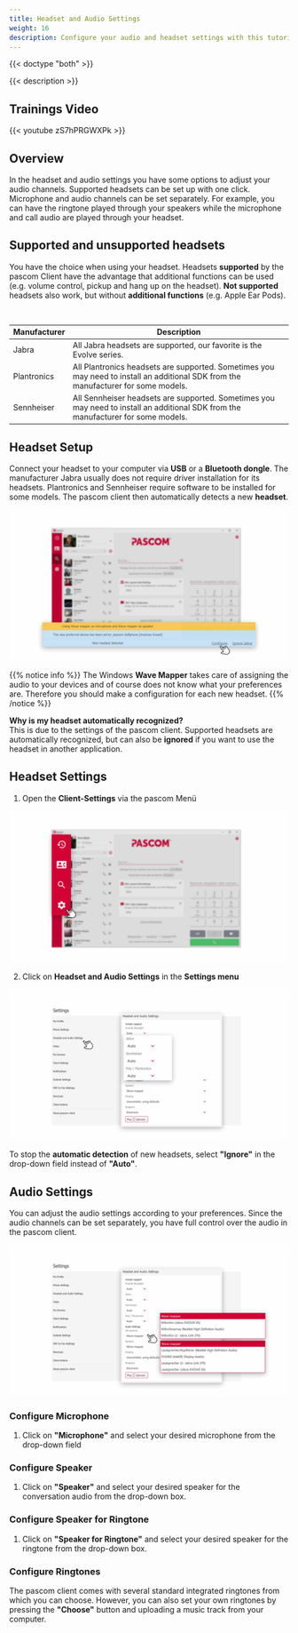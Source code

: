 ```yaml
---
title: Headset and Audio Settings
weight: 16
description: Configure your audio and headset settings with this tutorial
---
```


{{< doctype "both" >}}
 
{{< description >}}


## Trainings Video

{{< youtube zS7hPRGWXPk >}} 


## Overview


In the headset and audio settings you have some options to adjust your audio channels. Supported headsets can be set up with one click. Microphone and audio channels can be set separately. For example, you can have the ringtone played through your speakers while the microphone and call audio are played through your headset.


## Supported and unsupported headsets

You have the choice when using your headset. Headsets **supported** by the pascom Client have the advantage that additional functions can be used (e.g. volume control, pickup and hang up on the headset). **Not supported** headsets also work, but without **additional functions** (e.g. Apple Ear Pods).  

<br />

|Manufacturer|Description|
|---|---|
|Jabra|All Jabra headsets are supported, our favorite is the Evolve series.|
|Plantronics|All Plantronics headsets are supported. Sometimes you may need to install an additional SDK from the manufacturer for some models.|
|Sennheiser| All Sennheiser headsets are supported. Sometimes you may need to install an additional SDK from the manufacturer for some models.| |Sennheiser| All Sennheiser headsets are supported.


## Headset Setup

Connect your headset to your computer via **USB** or a **Bluetooth dongle**. The manufacturer Jabra usually does not require driver installation for its headsets. Plantronics and Sennheiser require software to be installed for some models. The pascom client then automatically detects a new **headset**. 

![New Headset detected](newheadset.en.jpg)
</br>

{{% notice info %}}
The Windows **Wave Mapper** takes care of assigning the audio to your devices and of course does not know what your preferences are. Therefore you should make a configuration for each new headset. 
{{% /notice %}}

**Why is my headset automatically recognized?**  
This is due to the settings of the pascom client. Supported headsets are automatically recognized, but can also be **ignored** if you want to use the headset in another application. 

## Headset Settings

1. Open the **Client-Settings** via the pascom Menü


![Open Client Settings](open_clientsettings.jpg)
</br>

2. Click on **Headset and Audio Settings** in the **Settings menu**


![Device Control Settings](headset_settings.en.jpg)
</br>

To stop the **automatic detection** of new headsets, select **"Ignore"** in the drop-down field instead of **"Auto"**. 

## Audio Settings

You can adjust the audio settings according to your preferences. Since the audio channels can be set separately, you have full control over the audio in the pascom client.

![Audio Settings](audio_settings.en.jpg)
</br>

### Configure Microphone

1. Click on **"Microphone"** and select your desired microphone from the drop-down field

### Configure Speaker

1. Click on **"Speaker"** and select your desired speaker for the conversation audio from the drop-down box. 

### Configure Speaker for Ringtone

1. Click on **"Speaker for Ringtone"** and select your desired speaker for the ringtone from the drop-down box. 

### Configure Ringtones

The pascom client comes with several standard integrated ringtones from which you can choose. However, you can also set your own ringtones by pressing the **"Choose"** button and uploading a music track from your computer.

